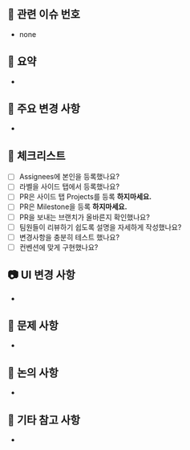 ## 👻 관련 이슈 번호

<!-- 관련 이슈 번호가 있으면 #번호 적어주세요. -->

- none

## 👻 요약

<!-- 구현 및 수정한 내용을 간단하게 적어주세요. -->

-

## 👻 주요 변경 사항

<!-- 해당 PR의 변경 사항을 자세하게 적어주세요. -->

-

## 👻 체크리스트

<!-- PR 올리기 전에 체크리스트를 꼭 확인해주세요. -->

- [ ] Assignees에 본인을 등록했나요?
- [ ] 라벨을 사이드 탭에서 등록했나요?
- [ ] PR은 사이드 탭 Projects를 등록 **하지마세요.**
- [ ] PR은 Milestone을 등록 **하지마세요.**
- [ ] PR을 보내는 브랜치가 올바른지 확인했나요?
- [ ] 팀원들이 리뷰하기 쉽도록 설명을 자세하게 작성했나요?
- [ ] 변경사항을 충분히 테스트 했나요?
- [ ] 컨벤션에 맞게 구현했나요?

## 📷 UI 변경 사항

<!-- UI 관련 구현 및 수정 사항이 있다면 이미지 or 동영상을 첨부해주세요.  -->

-

## 👻 문제 사항

<!-- 문제가 발생했다면 자세히 적어주세요.  -->

-

## 👻 논의 사항

<!-- 논의하고 싶은 사항을 적어 주시고, 토론이 필요하시면 토론 탭에 추가 부탁드립니다. -->

-

## 👻 기타 참고 사항

<!-- 리뷰어가 확인해주면 좋은 부분이나 기타 등등을 작성해주세요. -->

-
